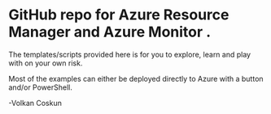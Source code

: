 # GitHub repo for Azure Resource Manager and  Azure Monitor .
The templates/scripts provided here is for you to explore, learn and play with on your own risk.

Most of the examples can either be deployed directly to Azure with a button and/or PowerShell.

-Volkan Coskun
